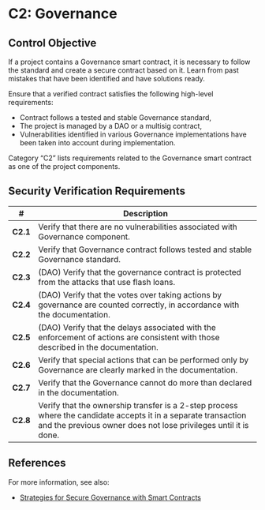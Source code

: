 # C2: Governance

## Control Objective

If a project contains a Governance smart contract, it is necessary to follow the standard and create a secure contract based on it. Learn from past mistakes that have been identified and have solutions ready.

Ensure that a verified contract satisfies the following high-level requirements:
* Contract follows a tested and stable Governance standard,
* The project is managed by a DAO or a multisig contract,
* Vulnerabilities identified in various Governance implementations have been taken into account during implementation.

Category “C2” lists requirements related to the Governance smart contract as one of the project components.

## Security Verification Requirements

| # | Description |
| --- | --- |
| **C2.1** | Verify that there are no vulnerabilities associated with Governance component. |
| **C2.2** | Verify that Governance contract follows tested and stable Governance standard. |
| **C2.3** | (DAO) Verify that the governance contract is protected from the attacks that use flash loans. |
| **C2.4** | (DAO) Verify that the votes over taking actions by governance are counted correctly, in accordance with the documentation.  |
| **C2.5** | (DAO) Verify that the delays associated with the enforcement of actions are consistent with those described in the documentation. |
| **C2.6** | Verify that special actions that can be performed only by Governance are clearly marked in the documentation. |
| **C2.7** | Verify that the Governance cannot do more than declared in the documentation. |
| **C2.8** | Verify that the ownership transfer is a 2-step process where the candidate accepts it in a separate transaction and the previous owner does not lose privileges until it is done. |

## References

For more information, see also:

* [Strategies for Secure Governance with Smart Contracts](https://www.youtube.com/watch?v=GbDAmMdmh8Q)
